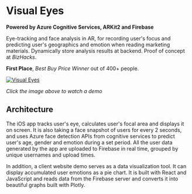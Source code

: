 # Visual Eyes

**Powered by Azure Cognitive Services, ARKit2 and Firebase**

Eye-tracking and face analysis in AR, for recording user's focus and predicting user's geographics and emotion when reading marketing materials. Dynamically store analysis results at backend. Proof of concept at _BizHacks_. 

**First Place**, *Best Buy Price Winner* out of 400+ people.

[![Visual Eyes](https://img.youtube.com/vi/dHPioO0KVxE/0.jpg)](https://www.youtube.com/watch?v=dHPioO0KVxE)

*Click the image above to watch a demo*

## Architecture

<!--![Architecture](https://github.com/dandua98/MSNewsAR/blob/master/common/images/architecture.jpg)-->
<!---->
<!--*Architecture diagram drawn by [Mai Matsuhisa](https://github.com/MAIMAI728)*-->

The iOS app tracks user's eye, calculates user's focal area and displays it on screen. It is also taking a face snapshot of users for every 2 seconds, and uses Azure face detection APIs from
cognitive services to predict user's age, gender and emotion during a set period. All the user data generated by the app are  uploaded to Firebase in real time, grouped by unique usernames and upload times.

In addition, a client website demo serves as a data visualization tool. It can display accumulated user emotions as a pie chart. It is built with React and JavaScript and reads data from the Firebase server and converts it into beautiful graphs built with Plotly. 
